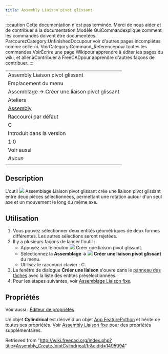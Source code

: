 ```yaml
---
title: Assembly Liaison pivot glissant
---
```

:::caution
Cette documentation n'est pas terminée. Merci de nous aider et de contribuer à la documentation.Modèle GuiCommandexplique comment les commandes doivent être documentées. ParcourezCategory:UnfinishedDocupour voir d'autres pages incomplètes comme celle-ci. VoirCategory:Command\_Referencepour toutes les commandes.VoirÉcrire une page Wikipour apprendre à éditer les pages du wiki, et aller àContribuer à FreeCADpour apprendre d'autres façons de contribuer.
:::

|  |
| --- |
| Assembly Liaison pivot glissant |
| Emplacement du menu |
| Assemblage → Créer une liaison pivot glissant |
| Ateliers |
| [Assembly](/Assembly_Workbench/fr "Assembly Workbench/fr") |
| Raccourci par défaut |
| C |
| Introduit dans la version |
| 1.0 |
| Voir aussi |
| *Aucun* |
|  |

## Description

L'outil ![](/images/Assembly_CreateJointCylindrical.svg) Assemblage Liaison pivot glissant crée une liaison pivot glissant entre deux pièces sélectionnées, permettant une rotation autour d'un seul axe et un mouvement le long du même axe.

## Utilisation

1. Vous pouvez sélectionner deux entités géométriques de deux formes différentes. Les autres sélections seront rejetées.
2. Il y a plusieurs façons de lancer l'outil :
   * Appuyez sur le bouton ![](/images/Assembly_CreateJointCylindrical.svg) Créer une liaison pivot glissant.
   * Sélectionnez la **Assemblage → ![](/images/Assembly_CreateJointCylindrical.svg) Créer une liaison pivot glissant** du menu.
   * Utilisez le raccourci clavier : C.
3. La fenêtre de dialogue **Créer une liaison** s'ouvre dans le [panneau des tâches](/Task_panel/fr "Task panel/fr") avec la liste des entités présélectionnées.
4. Pour les étapes suivantes, voir [Assemblage Liaison fixe](/Assembly_CreateJointFixed/fr#Utilisation "Assembly CreateJointFixed/fr").

## Propriétés

Voir aussi : [Éditeur de propriétés](/Property_editor/fr "Property editor/fr")

Un objet **Cylindrical** est dérivé d'un objet [App FeaturePython](/App_FeaturePython/fr "App FeaturePython/fr") et hérite de toutes ses propriétés. Voir [Assembly Liaison fixe](/Assembly_CreateJointFixed/fr#Propriétés "Assembly CreateJointFixed/fr") pour des propriétés supplémentaires.

Retrieved from "<http://wiki.freecad.org/index.php?title=Assembly_CreateJointCylindrical/fr&oldid=1495994>"